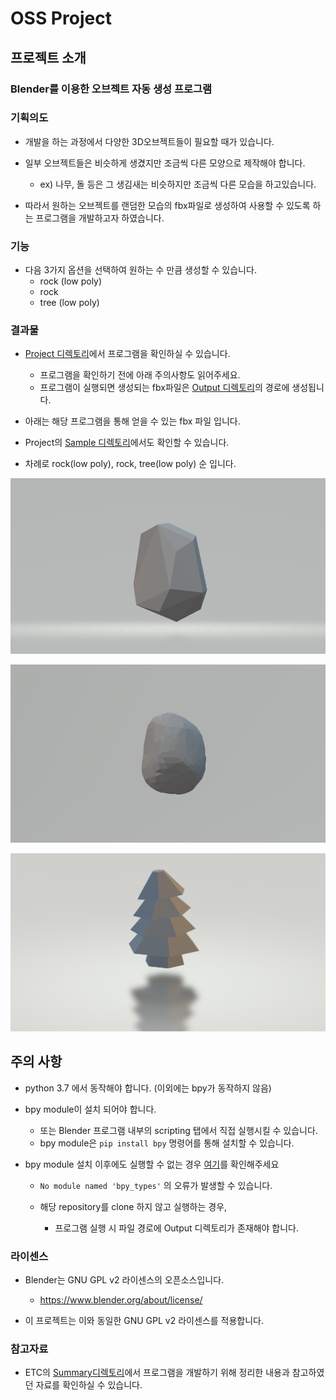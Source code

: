 # OSS Project

## 프로젝트 소개

### Blender를 이용한 오브젝트 자동 생성 프로그램

### 기획의도
- 개발을 하는 과정에서 다양한 3D오브젝트들이 필요할 때가 있습니다.

- 일부 오브젝트들은 비슷하게 생겼지만 조금씩 다른 모양으로 제작해야 합니다.
  - ex) 나무, 돌 등은 그 생김새는 비슷하지만 조금씩 다른 모습을 하고있습니다.

- 따라서 원하는 오브젝트를 랜덤한 모습의 fbx파일로 생성하여 사용할 수 있도록 하는 프로그램을 개발하고자 하였습니다.

### 기능
- 다음 3가지 옵션을 선택하여 원하는 수 만큼 생성할 수 있습니다.
  - rock (low poly)
  - rock
  - tree (low poly)

### 결과물
- [Project 디렉토리](https://github.com/oeccsy/OSS_Project/tree/main/Project)에서 프로그램을 확인하실 수 있습니다.
  - 프로그램을 확인하기 전에 아래 주의사항도 읽어주세요.
  - 프로그램이 실행되면 생성되는 fbx파일은 [Output 디렉토리](https://github.com/oeccsy/OSS_Project/tree/main/Project/Output)의 경로에 생성됩니다.

- 아래는 해당 프로그램을 통해 얻을 수 있는 fbx 파일 입니다.

- Project의 [Sample 디렉토리](https://github.com/oeccsy/OSS_Project/tree/main/Project/Sample)에서도 확인할 수 있습니다.

- 차례로 rock(low poly), rock, tree(low poly) 순 입니다.

![Image](./ETC/img/rock_lowpoly.png)

![Image](./ETC/img/rock.png)

![Image](./ETC/img/tree.png)

## 주의 사항
- python 3.7 에서 동작해야 합니다. (이외에는 bpy가 동작하지 않음)

- bpy module이 설치 되어야 합니다.
  - 또는 Blender 프로그램 내부의 scripting 탭에서 직접 실행시킬 수 있습니다.
  - bpy module은 `pip install bpy` 명령어를 통해 설치할 수 있습니다.

- bpy module 설치 이후에도 실행할 수 없는 경우 [여기](https://github.com/oeccsy/OSS_Project/blob/main/ETC/Summary/bpy%EB%AA%A8%EB%93%88%20%EC%98%A4%EB%A5%98%20%ED%95%B4%EA%B2%B0%ED%95%98%EA%B8%B0.MD)를 확인해주세요
  - `No module named 'bpy_types'` 의 오류가 발생할 수 있습니다.

  - 해당 repository를 clone 하지 않고 실행하는 경우,
    - 프로그램 실행 시 파일 경로에 Output 디렉토리가 존재해야 합니다.

### 라이센스
- Blender는 GNU GPL v2 라이센스의 오픈소스입니다.
  - https://www.blender.org/about/license/

- 이 프로젝트는 이와 동일한 GNU GPL v2 라이센스를 적용합니다.

### 참고자료
- ETC의 [Summary디렉토리](https://github.com/oeccsy/OSS_Project/tree/main/ETC/Summary)에서 프로그램을 개발하기 위해 정리한 내용과 참고하였던 자료를 확인하실 수 있습니다.

